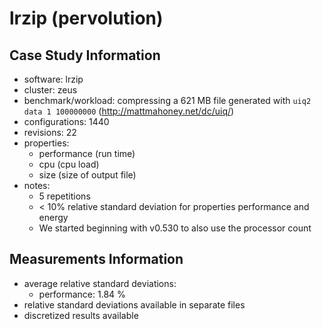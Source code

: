 # lrzip (pervolution)

## Case Study Information

- software: lrzip
- cluster: zeus
- benchmark/workload: compressing a 621 MB file generated with `uiq2 data 1 100000000` (http://mattmahoney.net/dc/uiq/)
- configurations: 1440
- revisions: 22
- properties:
  - performance (run time)
  - cpu (cpu load)
  - size (size of output file)
- notes:
  - 5 repetitions
  - < 10% relative standard deviation for properties performance and energy
  - We started beginning with v0.530 to also use the processor count

## Measurements Information

- average relative standard deviations:
  - performance: 1.84 %
- relative standard deviations available in separate files
- discretized results available


